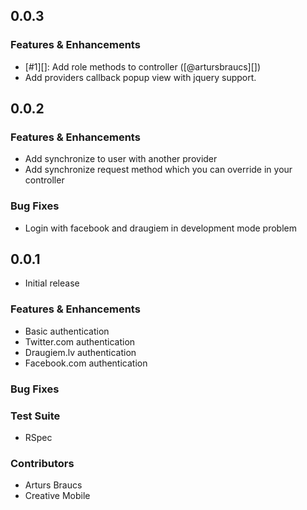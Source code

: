 ## 0.0.3

### Features & Enhancements

* [#1][]: Add role methods to controller ([@artursbraucs][])
* Add providers callback popup view with jquery support.

## 0.0.2

### Features & Enhancements

* Add synchronize to user with another provider
* Add synchronize request method which you can override in your controller

### Bug Fixes

* Login with facebook and draugiem in development mode problem

## 0.0.1

* Initial release

### Features & Enhancements

* Basic authentication
* Twitter.com authentication
* Draugiem.lv authentication
* Facebook.com authentication

### Bug Fixes

### Test Suite

* RSpec

### Contributors

* Arturs Braucs
* Creative Mobile